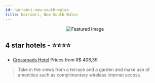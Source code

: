 ```yaml
---
id: narrabri-new-south-wales
title: Narrabri, New South Wales
---
```


<center><img src="https://i.travelapi.com/hotels/10000000/9630000/9626500/9626472/a222f00a_z.jpg" alt="Featured Image" /></center>


##  4 star hotels - ⭐️⭐️⭐️⭐️

-    [Crossroads Hotel](https://us.hurb.com/hotels/narrabri/crossroads-hotel-JNP-JP129073?cmp=18055) Prices from R$ 406,39
   > Take in the views from a terrace and a garden and make use of amenities such as complimentary wireless Internet access.
